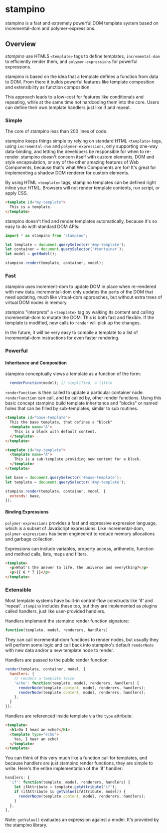 # stampino

stampino is a fast and extremely powerful DOM template system based on incremental-dom and polymer-expressions.

## Overview

*stampino* use HTML5 `<template>` tags to define templates, `incremental-dom` to efficiently render them, and `polymer-expressions` for powerful expressions.

stampino is based on the idea that a template defines a function from data to DOM. From there it builds powerful features like template composition and extensibility as function composition.

This approach leads to a low-cost for features like conditionals and repeating, while at the same time not hardcoding them into the core. Users can define their own template handlers just like if and repeat.

### Simple

The core of stampino less than 200 lines of code.

stampino keeps things simple by relying on standard HTML `<template>` tags, using `incremental-dom` and `polymer-expressions`, only supporting one-way data-binding, and letting the developers be responsible for when to re-render. stampino doesn't concern itself with custom elements, DOM and style encapsulation, or any of the other amazing features of Web Components, because that's what Web Components are for! It's great for implementing a shadow DOM renderer for custom elements.

By using HTML `<template>` tags, stampino templates can be defined right inline your HTML. Browsers will not render template contents, run script, or apply CSS.

```html
<template id="my-template">
  This is a template.
</template>
```

stampino doesn't find and render templates automatically, because it's so easy to do with standard DOM APIs:

```javascript
import * as stampino from 'stampino';

let template = document.querySelector('#my-template');
let container = document.querySelector('#container');
let model = getModel();

stampino.render(template, container, model);
```

### Fast

stampino uses increment-dom to update DOM in place when re-rendered with new data. incremental-dom only updates the parts of the DOM that need updating, much like virtual-dom approaches, but without extra trees of virtual DOM nodes in memory.

stampino "interprets" a `<template>` tag by walking its content and calling incremental-dom to mutate the DOM. This is both fast and flexible. If the template is modified, new calls to `render` will pick up the changes.

In the future, it will be very easy to compile a template to a list of incremental-dom instructions for even faster rendering.

### Powerful

#### Inheritance and Composition

stampino conceptually views a template as a function of the form:

```javascript
  renderFunction(model); // simplified, a little
```

`renderFunction` is then called to update a particular container node. `renderFunction` can call, and be called by, other render functions. Using this basic concept stampino build template inheritance and "blocks" or named holes that can be filled by sub-templates, similar to sub routines.

```html
<template id="base-template">
  This the base template, that defines a "block"
  <template name="A">
    This is a block with default content.
  </template>
</template>

<template id="my-template">
  <template name="A">
    This is a sub-template providing new content for a block.
  </template>
</template>
```

```javascript
let base = document.querySelector('#base-template');
let template = document.querySelector('#my-template');

stampino.render(template, container, model, {
  extends: base,
});
```

#### Binding Expressions

`polymer-expressions` provides a fast and expressive expression language, which is a subset of JavaScript expressions. Like incremental-dom, `polymer-expressions` has been engineered to reduce memory allocations and garbage collection.

Expressions can include variables, property access, arithmetic, function and method calls, lists, maps and filters.

```html
<template>
  <p>What's the answer to life, the universe and everything?</p>
  <p>{{ 6 * 7 }}</p>
</template>
```

### Extensible

Most template systems have built-in control-flow constructs like 'if' and 'repeat'. `stampino` includes these too, but they are implemented as plugins called handlers, just like user-provided handlers.

Handlers implement the stampino render function signature:

```javascript
function(template, model, renderers, handlers)
```

They can call incremental-dom functions to render nodes, but usually they will perform some logic and call back into stampino's default `renderNode` with new data and/or a new template node to render.

Handlers are passed to the public render function:

```javascript
render(template, container, model, {
  handlers: {
    // renders a template twice
    'echo': function(template, model, renderers, handlers) {
      renderNode(template.content, model, renderers, handlers);
      renderNode(template.content, model, renderers, handlers);
    },
  }
});
```

Handlers are referenced inside template via the `type` attribute:

```html
<template>
  <h1>Do I head an echo?</h1>
  <template type="echo">
    Yes, I hear an echo!
  </template>
</template>
```

You can think of this very much like a function call for templates, and because handlers are just stampino render functions, they are simple to write. Here's the entire implementation of the 'if' handler:

```javascript
handlers: {
  'if': function(template, model, renderers, handlers) {
    let ifAttribute = template.getAttribute('if');
    if (ifAttribute && getValue(ifAttribute, model)) {
      renderNode(template.content, model, renderers, handlers);
    }
  },
},
```

Note: `getValue()` evaluates an expression against a model. It's provided by the stampino library.
